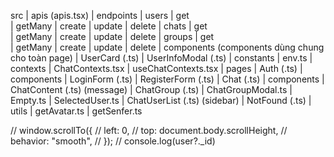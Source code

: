 src
    | apis (apis.tsx)
        | endpoints 
            | users 
                | get  
                | getMany 
                | create 
                | update 
                | delete 
            | chats 
                | get  
                | getMany 
                | create 
                | update 
                | delete 
            | groups
                | get  
                | getMany 
                | create 
                | update 
                | delete 
    | components (components dùng chung cho toàn page)
        | UserCard (.ts) 
        | UserInfoModal (.ts)
    | constants
        | env.ts
    | contexts
        | ChatContexts.tsx
        | useChatContexts.tsx
    | pages
        | Auth (.ts)
            | components
                | LoginForm (.ts)
                | RegisterForm (.ts)
        | Chat (.ts)
            | components
                | ChatContent (.ts) (message)
                | ChatGroup (.ts)
                    | ChatGroupModal.ts
                    | Empty.ts
                    | SelectedUser.ts
                | ChatUserList (.ts) (sidebar)
        | NotFound (.ts)
    | utils
        | getAvatar.ts
        | getSenfer.ts



 // window.scrollTo({
    //   left: 0,
    //   top: document.body.scrollHeight,
    //   behavior: "smooth",
    // });
    // console.log(user?._id)